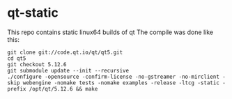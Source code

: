 # qt-static

This repo contains static linux64 builds of qt
The compile was done like this:

```
git clone git://code.qt.io/qt/qt5.git
cd qt5
git checkout 5.12.6
git submodule update --init --recursive
./configure -opensource -confirm-license -no-gstreamer -no-mirclient -skip webengine -nomake tests -nomake examples -release -ltcg -static -prefix /opt/qt/5.12.6 && make
```
